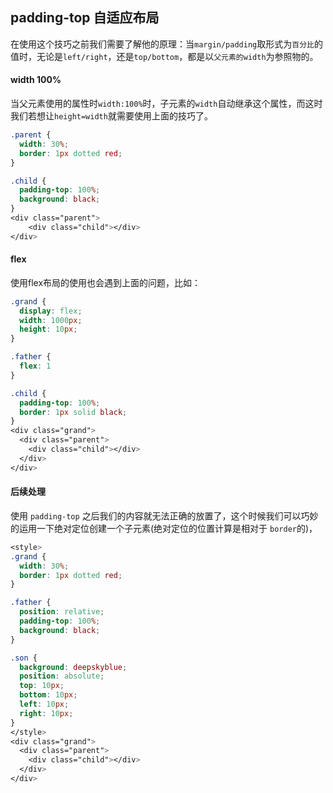 ## padding-top 自适应布局

在使用这个技巧之前我们需要了解他的原理：当`margin/padding`取形式为`百分比`的值时，无论是`left/right`，还是`top/bottom`，都是以`父元素的width`为参照物的。

#### width 100%

当父元素使用的属性时`width:100%`时，子元素的`width`自动继承这个属性，而这时我们若想让`height=width`就需要使用上面的技巧了。

```css
.parent {
  width: 30%;
  border: 1px dotted red;
}

.child {
  padding-top: 100%;
  background: black;
}
<div class="parent">
	<div class="child"></div>
</div>
```

#### flex

使用flex布局的使用也会遇到上面的问题，比如：

```css
.grand {
  display: flex;
  width: 1000px;
  height: 10px;
}

.father {
  flex: 1
}

.child {
  padding-top: 100%;
  border: 1px solid black;
}
<div class="grand">
  <div class="parent">
    <div class="child"></div>
  </div>
</div>
```

#### 后续处理

使用 `padding-top` 之后我们的内容就无法正确的放置了，这个时候我们可以巧妙的运用一下绝对定位创建一个子元素(绝对定位的位置计算是相对于 `border`的)，

```scss
<style>
.grand {
  width: 30%;
  border: 1px dotted red;
}

.father {
  position: relative;
  padding-top: 100%;
  background: black;
}

.son {
  background: deepskyblue;
  position: absolute;
  top: 10px;
  bottom: 10px;
  left: 10px;
  right: 10px;
}
</style>
<div class="grand">
  <div class="parent">
  	<div class="child"></div>
  </div>
</div>
```

